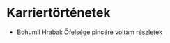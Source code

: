 # Karriertörténetek

- Bohumil Hrabal: Őfelsége pincére voltam [részletek](_details/Bohumil%20Hrabal.md#id_446)